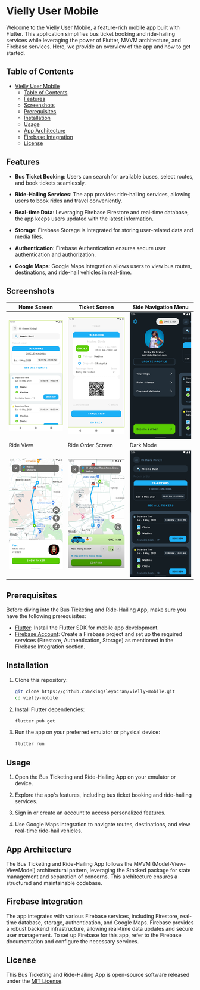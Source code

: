 # Vielly User Mobile

Welcome to the Vielly User Mobile, a feature-rich mobile app built with Flutter. This application simplifies bus ticket booking and ride-hailing services while leveraging the power of Flutter, MVVM architecture, and Firebase services. Here, we provide an overview of the app and how to get started.

## Table of Contents

- [Vielly User Mobile](#vielly-user-mobile)
  - [Table of Contents](#table-of-contents)
  - [Features](#features)
  - [Screenshots](#screenshots)
  - [Prerequisites](#prerequisites)
  - [Installation](#installation)
  - [Usage](#usage)
  - [App Architecture](#app-architecture)
  - [Firebase Integration](#firebase-integration)
  - [License](#license)

## Features

- **Bus Ticket Booking**: Users can search for available buses, select routes, and book tickets seamlessly.

- **Ride-Hailing Services**: The app provides ride-hailing services, allowing users to book rides and travel conveniently.

- **Real-time Data**: Leveraging Firebase Firestore and real-time database, the app keeps users updated with the latest information.

- **Storage**: Firebase Storage is integrated for storing user-related data and media files.

- **Authentication**: Firebase Authentication ensures secure user authentication and authorization.

- **Google Maps**: Google Maps integration allows users to view bus routes, destinations, and ride-hail vehicles in real-time.

## Screenshots
| Home Screen       | Ticket Screen       | Side Navigation Menu       |
|-------------------------------|-------------------------------|-------------------------------|
| <img src="screenshots/Screenshot_1632099010.png" width="100%"> | <img src="screenshots/Screenshot_1632099032.png" width="100%"> | <img src="screenshots/Screenshot_1632148609.png" width="100%"> |
| Ride View       | Ride Order Screen        | Dark Mode       |
| <img src="screenshots/Screenshot_1632147139.png" width="100%"> | <img src="screenshots/Screenshot 2023-09-26 at 05.15.38.png" width="100%"> | <img src="screenshots/Screenshot_1632148603.png" width="100%"> |



## Prerequisites

Before diving into the Bus Ticketing and Ride-Hailing App, make sure you have the following prerequisites:

- [Flutter](https://flutter.dev/docs/get-started/install): Install the Flutter SDK for mobile app development.
- [Firebase Account](https://firebase.google.com/): Create a Firebase project and set up the required services (Firestore, Authentication, Storage) as mentioned in the Firebase Integration section.

## Installation

1. Clone this repository:

   ```bash
   git clone https://github.com/kingsleyocran/vielly-mobile.git
   cd vielly-mobile
   ```

2. Install Flutter dependencies:

   ```bash
   flutter pub get
   ```

3. Run the app on your preferred emulator or physical device:

   ```bash
   flutter run
   ```

## Usage

1. Open the Bus Ticketing and Ride-Hailing App on your emulator or device.

2. Explore the app's features, including bus ticket booking and ride-hailing services.

3. Sign in or create an account to access personalized features.

4. Use Google Maps integration to navigate routes, destinations, and view real-time ride-hail vehicles.

## App Architecture

The Bus Ticketing and Ride-Hailing App follows the MVVM (Model-View-ViewModel) architectural pattern, leveraging the Stacked package for state management and separation of concerns. This architecture ensures a structured and maintainable codebase.

## Firebase Integration

The app integrates with various Firebase services, including Firestore, real-time database, storage, authentication, and Google Maps. Firebase provides a robust backend infrastructure, allowing real-time data updates and secure user management. To set up Firebase for this app, refer to the Firebase documentation and configure the necessary services.

## License

This Bus Ticketing and Ride-Hailing App is open-source software released under the [MIT License](LICENSE).